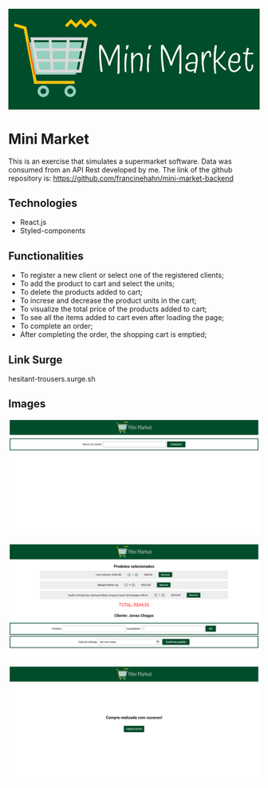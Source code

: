 ![Cover](./mini-market-logo.png)

# Mini Market

This is an exercise that simulates a supermarket software. Data was consumed from an API Rest developed by me. The link of the github repository is: https://github.com/francinehahn/mini-market-backend

## Technologies
* React.js
* Styled-components

## Functionalities
* To register a new client or select one of the registered clients;
* To add the product to cart and select the units;
* To delete the products added to cart;
* To increse and decrease the product units in the cart;
* To visualize the total price of the products added to cart;
* To see all the items added to cart even after loading the page;
* To complete an order;
* After completing the order, the shopping cart is emptied; 

## Link Surge
hesitant-trousers.surge.sh

## Images
![First image](./print1.png)
<br>

![Second image](./print2.png)
<br>

![Third image](./print3.png)
